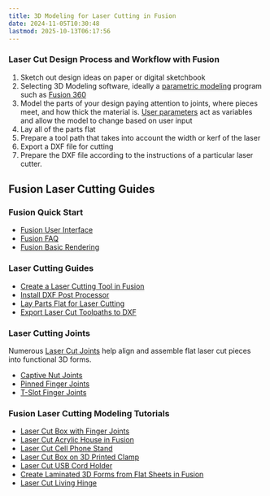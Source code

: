 ```yaml
---
title: 3D Modeling for Laser Cutting in Fusion
date: 2024-11-05T10:30:48
lastmod: 2025-10-13T06:17:56
---
```


### Laser Cut Design Process and Workflow with Fusion

1. Sketch out design ideas on paper or digital sketchbook
2. Selecting 3D Modeling software, ideally a [parametric modeling](../../3d-modeling/parametric-modeling.md) program such as [Fusion 360](../../3d-modeling/fusion-360/fusion-360.md)
3. Model the parts of your design paying attention to joints, where pieces meet, and how thick the material is. [User parameters](../../3d-modeling/fusion-360/basic-user-parameters-fusion-360.md) act as variables and allow the model to change based on user input
4. Lay all of the parts flat
5. Prepare a tool path that takes into account the width or kerf of the laser
6. Export a DXF file for cutting
7. Prepare the DXF file according to the instructions of a particular laser cutter.

## Fusion Laser Cutting Guides

### Fusion Quick Start

- [Fusion User Interface](../../3d-modeling/fusion-360/user-interface-fusion-360.md)
- [Fusion FAQ](../../3d-modeling/fusion-360/fusion-360-faq.md)
- [Fusion Basic Rendering](../../3d-modeling/fusion-360/basic-rendering-fusion-360.md)

### Laser Cutting Guides

- [Create a Laser Cutting Tool in Fusion](../laser-cutting/fusion-360-create-laser-cutting-tool.md)
- [Install DXF Post Processor](../../3d-modeling/fusion-360/install-dxf-post-processor-fusion-360.md)
- [Lay Parts Flat for Laser Cutting](./lay-parts-flat-for-laser-cutting-fusion-360.md)
- [Export Laser Cut Toolpaths to DXF](./export-laser-cut-toolpaths-to-dxf-fusion-360.md)

### Laser Cutting Joints

Numerous [Laser Cut Joints](./laser-cut-joints.md) help align and assemble flat laser cut pieces into functional 3D forms.

- [Captive Nut Joints](./laser-cut-captive-nut-joints.md)
- [Pinned Finger Joints](./pinned-finger-joints-laser-cutting.md)
- [T-Slot Finger Joints](./t-slot-finger-joints-laser-cutting.md)

### Fusion Laser Cutting Modeling Tutorials

- [Laser Cut Box with Finger Joints](https://youtu.be/ZrcqauNvt0M)
- [Laser Cut Acrylic House in Fusion](./laser-cut-acrylic-house-in-fusion-360.md)
- [Laser Cut Cell Phone Stand](./laser-cut-cell-phone-stand.md)
- [Laser Cut Box on 3D Printed Clamp](https://youtu.be/0mCZvQgD5Ek)
- [Laser Cut USB Cord Holder](https://youtu.be/fk_Cpybc3ro)
- [Create Laminated 3D Forms from Flat Sheets in Fusion](./create-laminated-3d-forms-from-flat-sheets-fusion-360.md)
- [Laser Cut Living Hinge](./laser-cut-living-hinge.md)
